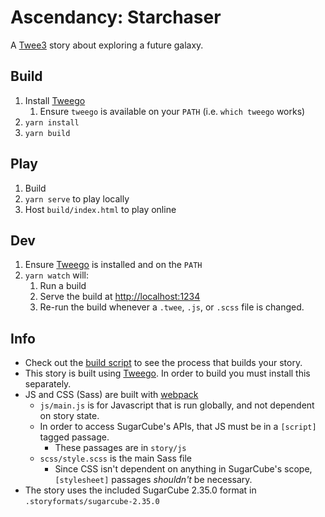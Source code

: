 # Ascendancy: Starchaser

A [Twee3](https://github.com/iftechfoundation/twine-specs/blob/master/twee-3-specification.md) story about exploring a future galaxy.

## Build

1. Install [Tweego](https://www.motoslave.net/tweego/)
   1. Ensure `tweego` is available on your `PATH` (i.e. `which tweego` works)
2. `yarn install` 
3. `yarn build`

## Play

1. Build
2. `yarn serve` to play locally
3. Host `build/index.html` to play online

## Dev

1. Ensure [Tweego](https://www.motoslave.net/tweego/) is installed and on the `PATH`
2. `yarn watch` will:
   1. Run a build
   2. Serve the build at <http://localhost:1234>
   3. Re-run the build whenever a `.twee`, `.js`, or `.scss` file is changed.

## Info

- Check out the [build script](build.js) to see the process that builds your story.
- This story is built using [Tweego](https://www.motoslave.net/tweego/). In order to build you must install this separately.
- JS and CSS (Sass) are built with [webpack](https://webpack.js.org/)
  - `js/main.js` is for Javascript that is run globally, and not dependent on story state.
  - In order to access SugarCube's APIs, that JS must be in a `[script]` tagged passage.
    - These passages are in `story/js`
  - `scss/style.scss` is the main Sass file
    - Since CSS isn't dependent on anything in SugarCube's scope, `[stylesheet]` passages _shouldn't_ be necessary.
- The story uses the included SugarCube 2.35.0 format in `.storyformats/sugarcube-2.35.0`
